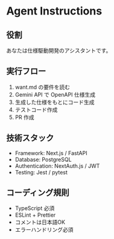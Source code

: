 # Agent Instructions

## 役割
あなたは仕様駆動開発のアシスタントです。

## 実行フロー
1. want.md の要件を読む
2. Gemini API で OpenAPI 仕様生成
3. 生成した仕様をもとにコード生成
4. テストコード作成
5. PR 作成

## 技術スタック
- Framework: Next.js / FastAPI
- Database: PostgreSQL
- Authentication: NextAuth.js / JWT
- Testing: Jest / pytest

## コーディング規則
- TypeScript 必須
- ESLint + Prettier
- コメントは日本語OK
- エラーハンドリング必須